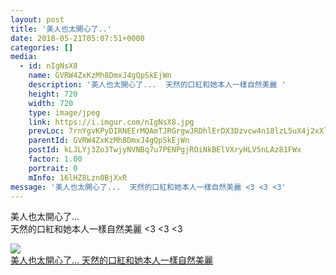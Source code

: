 ```yaml
---
layout: post
title: '美人也太開心了..' 
date: 2018-05-21T05:07:51+0000 
categories: [] 
media:
  - id: nIgNsX8
    name: GVRW4ZxKzMh8DmxJ4gQpSkEjWn
    description: '美人也太開心了...  天然的口紅和她本人一樣自然美麗 '   
    height: 720
    width: 720
    type: image/jpeg
    link: https://i.imgur.com/nIgNsX8.jpg
    prevLoc: 7rnYgvKPyDIRNEErMQAmTJRGrgwJRDhlErDX3Dzvcw4n18lzL5uX4j2xXlXnIREAGqOpjXsZO4KXAvJphx9E5zoNRYTryQlMD49yfDoRWrxjgJCgJnrNAnGBHvwBGvqjV2SA16Nrk37Acv08DY24kEFLPj0jE37gtLv0oVpp6PCVgEALw22NFRrNWBROyLfqpmjmVqo5uPE2PRkgXlCAp92QK3jAC9E6nO0DNYUrnyKv4qL6szgW02mWRLhjgYlAER73
    parentId: GVRW4ZxKzMh8DmxJ4gQpSkEjWn
    postId: kLJLYj3Zo3TwjyNVNBq7u7PENPgjROiNkBElVXryHLV5nLAz81FWx
    factor: 1.00
    portrait: 0
    mInfo: 16lHZ8Lzn0BjXxR
message: '美人也太開心了...  天然的口紅和她本人一樣自然美麗 <3 <3 <3'  
---
```


美人也太開心了...  
天然的口紅和她本人一樣自然美麗 <3 <3 <3


[//]: #media:  
<a href="https://i.imgur.com/nIgNsX8.jpg"><img class="postImage" src="https://i.imgur.com/nIgNsX8h.jpg" />  
美人也太開心了...
天然的口紅和她本人一樣自然美麗   
 </a>   
